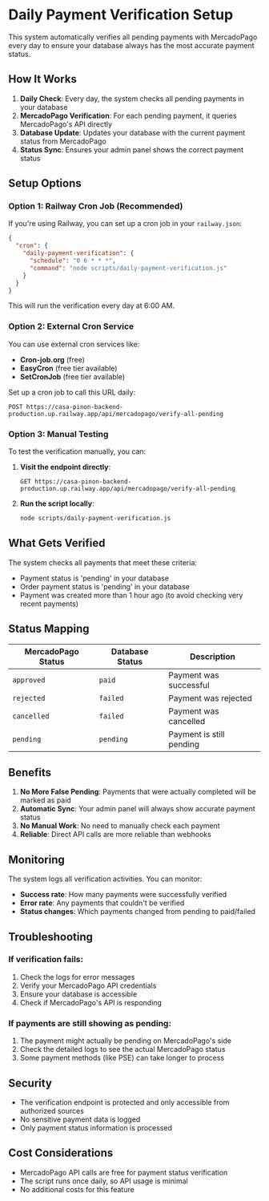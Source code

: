 # Daily Payment Verification Setup

This system automatically verifies all pending payments with MercadoPago every day to ensure your database always has the most accurate payment status.

## How It Works

1. **Daily Check**: Every day, the system checks all pending payments in your database
2. **MercadoPago Verification**: For each pending payment, it queries MercadoPago's API directly
3. **Database Update**: Updates your database with the current payment status from MercadoPago
4. **Status Sync**: Ensures your admin panel shows the correct payment status

## Setup Options

### Option 1: Railway Cron Job (Recommended)

If you're using Railway, you can set up a cron job in your `railway.json`:

```json
{
  "cron": {
    "daily-payment-verification": {
      "schedule": "0 6 * * *",
      "command": "node scripts/daily-payment-verification.js"
    }
  }
}
```

This will run the verification every day at 6:00 AM.

### Option 2: External Cron Service

You can use external cron services like:
- **Cron-job.org** (free)
- **EasyCron** (free tier available)
- **SetCronJob** (free tier available)

Set up a cron job to call this URL daily:
```
POST https://casa-pinon-backend-production.up.railway.app/api/mercadopago/verify-all-pending
```

### Option 3: Manual Testing

To test the verification manually, you can:

1. **Visit the endpoint directly**:
   ```
   GET https://casa-pinon-backend-production.up.railway.app/api/mercadopago/verify-all-pending
   ```

2. **Run the script locally**:
   ```bash
   node scripts/daily-payment-verification.js
   ```

## What Gets Verified

The system checks all payments that meet these criteria:
- Payment status is 'pending' in your database
- Order payment status is 'pending' in your database
- Payment was created more than 1 hour ago (to avoid checking very recent payments)

## Status Mapping

| MercadoPago Status | Database Status | Description |
|-------------------|-----------------|-------------|
| `approved` | `paid` | Payment was successful |
| `rejected` | `failed` | Payment was rejected |
| `cancelled` | `failed` | Payment was cancelled |
| `pending` | `pending` | Payment is still pending |

## Benefits

1. **No More False Pending**: Payments that were actually completed will be marked as paid
2. **Automatic Sync**: Your admin panel will always show accurate payment status
3. **No Manual Work**: No need to manually check each payment
4. **Reliable**: Direct API calls are more reliable than webhooks

## Monitoring

The system logs all verification activities. You can monitor:

- **Success rate**: How many payments were successfully verified
- **Error rate**: Any payments that couldn't be verified
- **Status changes**: Which payments changed from pending to paid/failed

## Troubleshooting

### If verification fails:
1. Check the logs for error messages
2. Verify your MercadoPago API credentials
3. Ensure your database is accessible
4. Check if MercadoPago's API is responding

### If payments are still showing as pending:
1. The payment might actually be pending on MercadoPago's side
2. Check the detailed logs to see the actual MercadoPago status
3. Some payment methods (like PSE) can take longer to process

## Security

- The verification endpoint is protected and only accessible from authorized sources
- No sensitive payment data is logged
- Only payment status information is processed

## Cost Considerations

- MercadoPago API calls are free for payment status verification
- The script runs once daily, so API usage is minimal
- No additional costs for this feature
